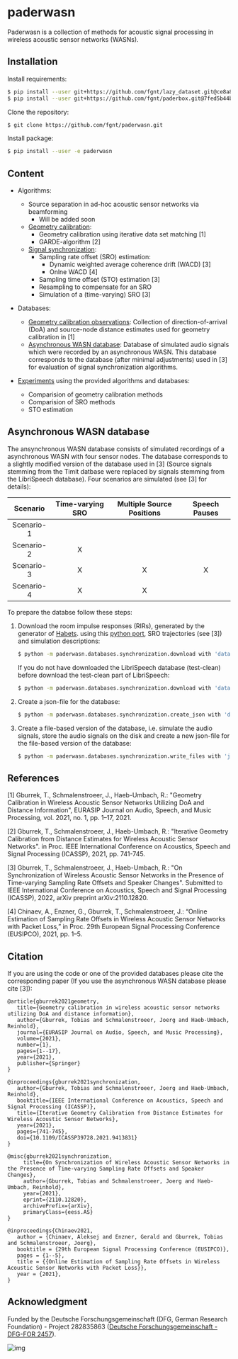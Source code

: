 # paderwasn
Paderwasn is a collection of methods for acoustic signal processing in wireless acoustic sensor networks (WASNs).

## Installation
Install requirements:
```bash
$ pip install --user git+https://github.com/fgnt/lazy_dataset.git@ce8a833221580242e69d43e62361adca02478f79
$ pip install --user git+https://github.com/fgnt/paderbox.git@7fed5b44be2effcedb7a26778ada6c5668b1d6bd
```

Clone the repository:
```bash
$ git clone https://github.com/fgnt/paderwasn.git
```

Install package:
```bash
$ pip install --user -e paderwasn
```

## Content
* Algorithms:
    + Source separation in ad-hoc acoustic sensor networks via beamforming 
        + Will be added soon
    + [Geometry calibration](paderwasn/geometry_calibration):
        + Geometry calibration using iterative data set matching [1]
        + GARDE-algorithm [2]
    + [Signal synchronization](paderwasn/synchronization):
        + Sampling rate offset (SRO) estimation:
            + Dynamic weighted average coherence drift (WACD) [3]
            + Onlne WACD [4]
        + Sampling time offset (STO) estimation [3]
        + Resampling to compensate for an SRO
        + Simulation of a (time-varying) SRO [3]
    
* Databases:
    + [Geometry calibration observations](paderwasn/databases/geometry_calibration): Collection of direction-of-arrival (DoA) and source-node distance
        estimates used for geometry calibration in [1]
    + [Asynchronous WASN database](paderwasn/databases/synchronization): Database of simulated audio signals which were recorded by an
        asynchronous WASN. This database corresponds to the database (after
        minimal adjustments) used in [3] for evaluation of signal
        synchronization algorithms. 
* [Experiments](paderwasn/experiments) using the provided algorithms and databases:
    + Comparision of geometry calibration methods
    + Comparision of SRO methods
    + STO estimation
   
## Asynchronous WASN database 
The ansynchronous WASN database consists of simulated recordings of a
asynchronous WASN with four sensor nodes. The database corresponds to a
slightly modified version of the database used in [3] (Source signals stemming
from the Timit datbase were replaced by signals stemming from the LibriSpeech
database). Four scenarios are simulated (see [3] for details):

| Scenario | Time-varying SRO | Multiple Source Positions | Speech Pauses |
| :-----------: | :-----------: |  :-----------: |  :-----------: |
| Scenario-1  | | | |
| Scenario-2  | X | | |
| Scenario-3  | X | X | X |
| Scenario-4  | X | X | |

To prepare the databse follow these steps:
1. Download the room impulse responses (RIRs), generated by the generator of
[Habets](https://github.com/ehabets/RIR-Generator). using this
[python port](https://github.com/boeddeker/rirgen), SRO trajectories (see [3])
and simulation descriptions:
    ```bash 
    $ python -m paderwasn.databases.synchronization.download with 'database_path="/PATH/WHERE/TO/STORE/THE/DATABASE/"'
    ```
    If you do not have downloaded the LibriSpeech database (test-clean) before
    download the test-clean part of LibriSpeech:
    ```bash 
    $ python -m paderwasn.databases.synchronization.download with 'database="librispeech"' 'database_path="/PATH/WHERE/TO/STORE/THE/DATABASE/"'
    ```
1. Create a json-file for the database:
    ```bash 
    $ python -m paderwasn.databases.synchronization.create_json with 'database_path="/PATH/TO/THE/DATABASE/"' 'librispeech_path="/PATH/TO/THE/ROOT/OF/LIBRISPEECH/"' 'json_path="/PATH/WHERE/TO/STORE/THE/DB_JSON/"'

    ```
1. Create a file-based version of the database, i.e. simulate the audio signals,
    store the audio signals on the disk and create a new json-file for the
    file-based version of the database:
    ```bash 
    $ python -m paderwasn.databases.synchronization.write_files with 'json_path="/PATH/TO/THE/DB_JSON/"' 'data_root="/PATH/WHERE/TO/STORE/THE/FILE_DB/"' 'json_file_db_path="/PATH/WHERE/TO/STORE/THE/FILE_DB_JSON/"'
    ```

## References
[1] Gburrek, T., Schmalenstroeer, J., Haeb-Umbach, R.: "Geometry Calibration in
Wireless Acoustic Sensor Networks Utilizing DoA and Distance Information", 
EURASIP Journal on Audio, Speech, and Music Processing, vol. 2021, no. 1,
pp. 1–17, 2021.

[2] Gburrek, T., Schmalenstroeer, J., Haeb-Umbach, R.: "Iterative Geometry
Calibration from Distance Estimates for Wireless Acoustic Sensor Networks". in
Proc. IEEE International Conference on Acoustics, Speech and Signal Processing
(ICASSP), 2021, pp. 741-745.

[3] Gburrek, T., Schmalenstroeer, J., Haeb-Umbach, R.: "On Synchronization of
Wireless Acoustic Sensor Networks in the Presence of Time-varying Sampling Rate
Offsets and Speaker Changes". Submitted to IEEE International Conference on
Acoustics, Speech and Signal Processing (ICASSP), 2022, arXiv preprint
arXiv:2110.12820.

[4] Chinaev, A., Enzner, G., Gburrek, T., Schmalenstroeer, J.:
“Online Estimation of Sampling Rate Offsets in Wireless Acoustic Sensor
Networks with Packet Loss,” in Proc. 29th European Signal Processing Conference
(EUSIPCO), 2021, pp. 1–5.

## Citation
If you are using the code or one of the provided databases please cite the
corresponding paper (If you use the asynchronous WASN database please cite [3]):
 ```
@article{gburrek2021geometry,
	title={Geometry calibration in wireless acoustic sensor networks utilizing DoA and distance information},
	author={Gburrek, Tobias and Schmalenstroeer, Joerg and Haeb-Umbach, Reinhold},
	journal={EURASIP Journal on Audio, Speech, and Music Processing},
	volume={2021},
	number={1},
	pages={1--17},
	year={2021},
	publisher={Springer}
}
```
 ```
@inproceedings{gburrek2021synchronization, 
    author={Gburrek, Tobias and Schmalenstroeer, Joerg and Haeb-Umbach, Reinhold}, 
    booktitle={IEEE International Conference on Acoustics, Speech and Signal Processing (ICASSP)},
    title={Iterative Geometry Calibration from Distance Estimates for Wireless Acoustic Sensor Networks},
    year={2021},
    pages={741-745},
    doi={10.1109/ICASSP39728.2021.9413831}
}
```
 ```
@misc{gburrek2021synchronization,
      title={On Synchronization of Wireless Acoustic Sensor Networks in the Presence of Time-varying Sampling Rate Offsets and Speaker Changes}, 
      author={Gburrek, Tobias and Schmalenstroeer, Joerg and Haeb-Umbach, Reinhold},
      year={2021},
      eprint={2110.12820},
      archivePrefix={arXiv},
      primaryClass={eess.AS}
}
```
 ```
@inproceedings{Chinaev2021,
	author = {Chinaev, Aleksej and Enzner, Gerald and Gburrek, Tobias and Schmalenstroeer, Joerg},
	booktitle = {29th European Signal Processing Conference (EUSIPCO)},
	pages = {1--5},
	title = {{Online Estimation of Sampling Rate Offsets in Wireless Acoustic Sensor Networks with Packet Loss}},
	year = {2021},
}
 ```

## Acknowledgment
Funded by the Deutsche Forschungsgemeinschaft (DFG, German Research
Foundation) - Project 282835863 ([Deutsche Forschungsgemeinschaft - 
DFG-FOR 2457](https://www.uni-paderborn.de/asn/)).

![img](https://www.uni-paderborn.de/fileadmin/_processed_/9/2/csm_ASNLogo_c443ce161b.png)
